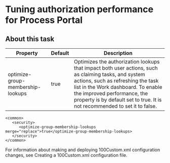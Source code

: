 # Tuning authorization performance for Process Portal

## About this task

| Property                          | Default   | Description                                                                                                                                                                                                                                                                                  |
|-----------------------------------|-----------|----------------------------------------------------------------------------------------------------------------------------------------------------------------------------------------------------------------------------------------------------------------------------------------------|
| optimize-group-membership-lookups | true      | Optimizes the authorization lookups that impact both user actions, such as claiming tasks, and system actions, such as refreshing the task list in the Work dashboard. To enable the improved performance, the property is by default set to true. It is not recommended to set it to false. |

```
<common>
   <security>
      <optimize-group-membership-lookups merge="replace">true</optimize-group-membership-lookups>
   </security>
</common>
```

For information about making and deploying 100Custom.xml configuration
changes, see Creating a 100Custom.xml configuration file.